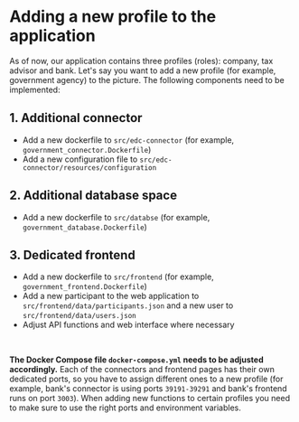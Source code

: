 # Adding a new profile to the application

As of now, our application contains three profiles (roles): company, tax advisor and bank. Let's say you want to add a new profile (for example, government agency) to the picture. The following components need to be implemented:

## 1. Additional connector

* Add a new dockerfile to `src/edc-connector` (for example, `government_connector.Dockerfile`)
* Add a new configuration file to `src/edc-connector/resources/configuration`

## 2. Additional database space

* Add a new dockerfile to `src/databse` (for example, `government_database.Dockerfile`)

## 3. Dedicated frontend 

* Add a new dockerfile to `src/frontend` (for example, `government_frontend.Dockerfile`)
* Add a new participant to the web application to `src/frontend/data/participants.json` and a new user to `src/frontend/data/users.json`
* Adjust API functions and web interface where necessary

<br>

<b>The Docker Compose file `docker-compose.yml` needs to be adjusted accordingly.</b> Each of the connectors and frontend pages has their own dedicated ports, so you have to assign different ones to a new profile (for example, bank's connector is using ports `39191-39291` and bank's frontend runs on port `3003`). When adding new functions to certain profiles you need to make sure to use the right ports and environment variables.

